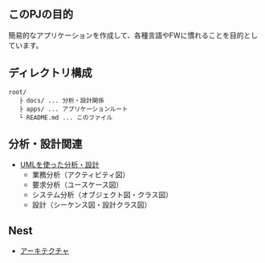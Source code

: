 ## このPJの目的
簡易的なアプリケーションを作成して、各種言語やFWに慣れることを目的としています。

## ディレクトリ構成

```
root/
   ├ docs/ ... 分析・設計関係
   ├ apps/ ... アプリケーションルート
   └ README.md ... このファイル
```

## 分析・設計関連
- [UMLを使った分析・設計](./docs/分析・設計/README.md)
  - 業務分析（アクティビティ図）
  - 要求分析（ユースケース図）
  - システム分析（オブジェクト図・クラス図）
  - 設計（シーケンス図・設計クラス図）
  
## Nest
- [アーキテクチャ](./apps/nest/docs/README.md)
